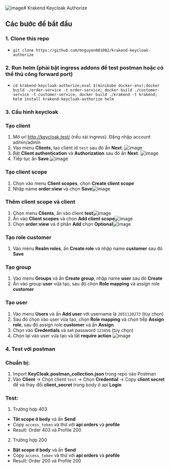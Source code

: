 ![image](https://github.com/mnguyen081002/krakend-keycloak-authorize/assets/76799726/ab83b6a8-0044-44ab-bb8f-7e70eb94869f)# Krakend Keycloak Authorize

## Các bước để bắt đầu

### 1. Clone this repo

- `git clone https://github.com/mnguyen081002/krakend-keycloak-authorize`

### 2. Run helm (phải bật ingress addons để test postman hoặc có thể thủ công forward port)

- `cd krakend-keycloak-authorize;eval $(minikube docker-env);docker build ./order-service -t order-service; docker build ./customer-service -t customer-service; docker build ./krakend -t krakend; helm install krakend-keycloak-authorize helm`

### 3. Cấu hình keycloak

### Tạo client

1. Mở url http://keycloak.test/ (nếu xài ingress). Đăng nhập account admin/admin
2. Vào menu **Clients**, tạo client id `test` sau đó ấn **Next**.
   ![image](https://github.com/mnguyen081002/krakend-keycloak-authorize/assets/76799726/8a862173-5c62-4d0d-bb6b-47aa45e63915)
3. Bật **Client authentication** và **Authorization** sau đó ấn **Next**.
   ![image](https://github.com/mnguyen081002/krakend-keycloak-authorize/assets/76799726/f0063e5d-5de7-4234-bbc9-0844894a9024)
4. Tiếp tục ấn **Save**.![image](https://github.com/mnguyen081002/krakend-keycloak-authorize/assets/76799726/1ed69979-8ace-434f-ba11-91695889a2bf)

### Tạo client scope

1. Chọn vào menu **Client scopes**, chọn **Create client scope**
2. Nhập name **order:view** và chọn **Save**![image](https://github.com/mnguyen081002/krakend-keycloak-authorize/assets/76799726/e41d5bb5-6726-4bad-811c-a7b337eb40e9)

### Thêm client scope và client

1. Chọn menu **Clients**, ấn vào client **test**![image](https://github.com/mnguyen081002/krakend-keycloak-authorize/assets/76799726/40260ba1-fa5e-48cd-ba0b-f7ed13e6c673)
2. Ấn vào **Client scopes** và chọn **Add client scope**![image](https://github.com/mnguyen081002/krakend-keycloak-authorize/assets/76799726/0274cc44-2561-4fea-97a6-a84f8e04df58)
3. Chọn **order:view** và ở phần **Add** chọn **Optional**![image](https://github.com/mnguyen081002/krakend-keycloak-authorize/assets/76799726/5852069f-9385-491a-9615-1a1781592d6f)

### Tạo role customer

1. Vào menu **Realm roles**, ấn **Create role** và nhập name **customer** sau đó **Save**

### Tạo group

1. Vào menu **Groups** và ấn **Create group**, nhập name **user** sau đó **Create**
2. Ấn vào group **user** vừa tạo, sau đó chọn **Role mapping** và assign role **customer**

### Tạo user

1. Vào menu **Users** và ấn **Add user** với username là `2051120273` (tùy chọn)
2. Sau đó chọn vào user vừa tạo, chọn **Role mapping** và chọn tiếp **Assign role**, sau đó assign role **customer** và ấn **Assign**
3. Chọn vào **Credentials** và set password `123456` (tùy chọn)
4. Chọn lại vào user vừa tạo và tắt **require action** ![image](https://github.com/mnguyen081002/krakend-keycloak-authorize/assets/76799726/4a39b9a8-49bb-48f0-bddc-cde6be4587c2)

### 4. Test với postman

### Chuẩn bị:

1. Import **KeyCloak.postman_collection.json** trong repo vào Postman
2. Vào **Client** -> Chọn client `test` -> Chọn **Credential** -> Copy **client secret** để và thay đổi **client_secret** trong body ở api **Login**

### Test:

1. Trường hợp 403

- **Tắt scope ở body** và ấn **Send**
- Copy `access_token` và thử với **api orders** và **profile**
- Result: Order 403 và Profile 200

2. Trường hợp 200

- **Bật scope ở body** và ấn **Send**
- Copy `access_token` và thử với **api orders** và **profile**
- Result: Order 200 và Profile 200

